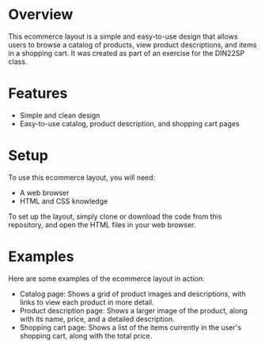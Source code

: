 # Overview

This ecommerce layout is a simple and easy-to-use design that allows users to browse a catalog of products, view product descriptions, and items in a shopping cart. It was created as part of an exercise for the DIN22SP class.

# Features

- Simple and clean design
- Easy-to-use catalog, product description, and shopping cart pages

# Setup

To use this ecommerce layout, you will need:

- A web browser
- HTML and CSS knowledge

To set up the layout, simply clone or download the code from this repository, and open the HTML files in your web browser.

# Examples

Here are some examples of the ecommerce layout in action:

- Catalog page: Shows a grid of product images and descriptions, with links to view each product in more detail.
- Product description page: Shows a larger image of the product, along with its name, price, and a detailed description.
- Shopping cart page: Shows a list of the items currently in the user's shopping cart, along with the total price.
